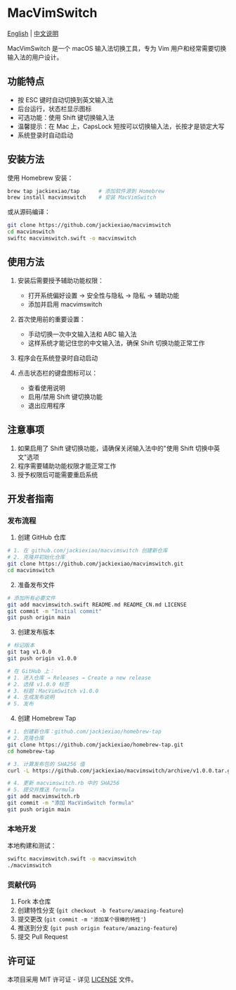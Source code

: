 # MacVimSwitch

[English](README.md) | [中文说明](README_CN.md)

MacVimSwitch 是一个 macOS 输入法切换工具，专为 Vim 用户和经常需要切换输入法的用户设计。

## 功能特点

- 按 ESC 键时自动切换到英文输入法
- 后台运行，状态栏显示图标
- 可选功能：使用 Shift 键切换输入法
- 温馨提示：在 Mac 上，CapsLock 短按可以切换输入法，长按才是锁定大写
- 系统登录时自动启动

## 安装方法

使用 Homebrew 安装：
```bash
brew tap jackiexiao/tap      # 添加软件源到 Homebrew
brew install macvimswitch    # 安装 MacVimSwitch
```

或从源码编译：
```bash
git clone https://github.com/jackiexiao/macvimswitch
cd macvimswitch
swiftc macvimswitch.swift -o macvimswitch
```

## 使用方法

1. 安装后需要授予辅助功能权限：
   - 打开系统偏好设置 → 安全性与隐私 → 隐私 → 辅助功能
   - 添加并启用 macvimswitch

2. 首次使用前的重要设置：
   - 手动切换一次中文输入法和 ABC 输入法
   - 这样系统才能记住您的中文输入法，确保 Shift 切换功能正常工作

3. 程序会在系统登录时自动启动
4. 点击状态栏的键盘图标可以：
   - 查看使用说明
   - 启用/禁用 Shift 键切换功能
   - 退出应用程序

## 注意事项

1. 如果启用了 Shift 键切换功能，请确保关闭输入法中的"使用 Shift 切换中英文"选项
2. 程序需要辅助功能权限才能正常工作
3. 授予权限后可能需要重启系统

## 开发者指南

### 发布流程

1. 创建 GitHub 仓库
```bash
# 1. 在 github.com/jackiexiao/macvimswitch 创建新仓库
# 2. 克隆并初始化仓库
git clone https://github.com/jackiexiao/macvimswitch.git
cd macvimswitch
```

2. 准备发布文件
```bash
# 添加所有必要文件
git add macvimswitch.swift README.md README_CN.md LICENSE
git commit -m "Initial commit"
git push origin main
```

3. 创建发布版本
```bash
# 标记版本
git tag v1.0.0
git push origin v1.0.0

# 在 GitHub 上：
# 1. 进入仓库 → Releases → Create a new release
# 2. 选择 v1.0.0 标签
# 3. 标题：MacVimSwitch v1.0.0
# 4. 生成发布说明
# 5. 发布
```

4. 创建 Homebrew Tap
```bash
# 1. 创建新仓库：github.com/jackiexiao/homebrew-tap
# 2. 克隆仓库
git clone https://github.com/jackiexiao/homebrew-tap.git
cd homebrew-tap

# 3. 计算发布包的 SHA256 值
curl -L https://github.com/jackiexiao/macvimswitch/archive/v1.0.0.tar.gz | shasum -a 256

# 4. 更新 macvimswitch.rb 中的 SHA256
# 5. 提交并推送 formula
git add macvimswitch.rb
git commit -m "添加 MacVimSwitch formula"
git push origin main
```

### 本地开发

本地构建和测试：
```bash
swiftc macvimswitch.swift -o macvimswitch
./macvimswitch
```

### 贡献代码

1. Fork 本仓库
2. 创建特性分支 (`git checkout -b feature/amazing-feature`)
3. 提交更改 (`git commit -m '添加某个很棒的特性'`)
4. 推送到分支 (`git push origin feature/amazing-feature`)
5. 提交 Pull Request

## 许可证

本项目采用 MIT 许可证 - 详见 [LICENSE](LICENSE) 文件。 